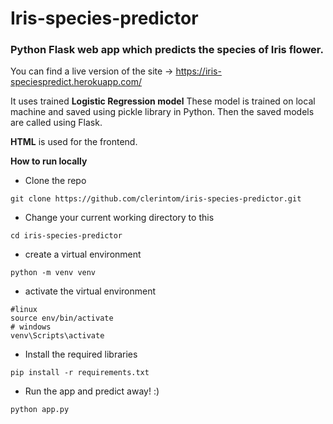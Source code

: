 # Iris-species-predictor


### Python Flask web app which predicts the species of Iris flower.
You can find a live version of the site -> https://iris-speciespredict.herokuapp.com/

It uses trained **Logistic Regression model** 
These model is trained on local machine and saved using pickle library in Python. Then the saved models are called using Flask.

**HTML** is used for the frontend.

**How to run locally**

 - Clone the repo
``` 
git clone https://github.com/clerintom/iris-species-predictor.git
```

- Change your current working directory to this
``` 
cd iris-species-predictor 
```

- create a virtual environment
```
python -m venv venv
```

- activate the virtual environment 
```
#linux
source env/bin/activate
# windows
venv\Scripts\activate 
```

- Install the required libraries 
```
pip install -r requirements.txt
```

- Run the app and predict away! :) 
``` 
python app.py
```










[here]:http://clerin.pythonanywhere.com/
